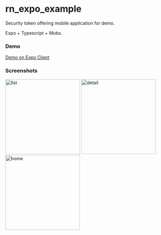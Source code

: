 # rn_expo_example
Security token offering mobile application for demo.

Expo + Typescript + Mobx.


### Demo
[Demo on Expo Client](https://expo.io/@sk39/rn_expo_sto_demo)


### Screenshots

<img width="234" alt="list" src="https://user-images.githubusercontent.com/28267362/89296323-222ff800-d69d-11ea-8cfb-822458c50cd2.png">     <img width="234" alt="detail" src="https://user-images.githubusercontent.com/28267362/89296334-265c1580-d69d-11ea-88d7-8aba9faf5819.png">     <img width="234" alt="home" src="https://user-images.githubusercontent.com/28267362/89296336-26f4ac00-d69d-11ea-80bb-4fffb489a40e.png">
